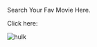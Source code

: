 Search Your Fav Movie Here.

Click here:





![hulk](https://github.com/user-attachments/assets/e6181957-697a-4fd8-a0f2-3764832367b3)
